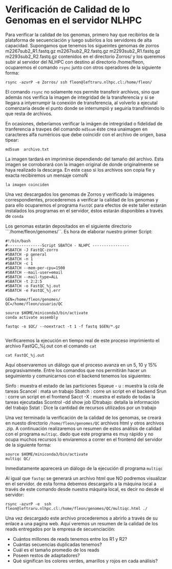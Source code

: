 # Verificación de Calidad de lo Genomas en el servidor NLHPC

Para verificar la calidad de los genomas, primero hay que recibirlos de la plataforma de secuenciación y luego subirlos a los servidores de alta capacidad. Supongamos que tenemos los sigueintes genomas de zorros
m2267sub2_R1.fastq.gz  m2267sub2_R2.fastq.gz  m2293sub2_R1.fastq.gz  m2293sub2_R2.fastq.gz contenidos en el directorio Zorros/ y los queremos subir al servidor del NLHPC con destino al directorio /home/fleon, ocuparemos el comando ```rsync``` junto con otros operadores de la siguiente forma:

```
rsync -azvrP -e Zorros/ ssh fleon@leftraru.nlhpc.cl:/home/fleon/ 

```

El comando ```rsync``` no solamente nos permite transferir archivos, sino que además nos verifica la imagen de integridad de la transferencia y si se llegara a intyerrumpir la conexión de transferencia, al volverlo a ejecutal comenzaría desde el punto donde se interrumpió y seguiría transfiriendo lo que resta de archivos.

En ocasiones, deberíamos verificar la imágen de intregridad o fidelidad de tranferencia  a travpes del comando ```md5sum``` éste crea unaimagen en caracteres alfa numéricos que debe coincidir con el archivo de origen, basa tipear:

```
md5sum  archivo.txt
```
La imagen  tardará en imprimirse dependiendo del tamaño del archivo. Esta imagen se corroborará con la imagen original de donde originalmente se haya realizado la descarga. En este caso si los archivos son copia fie y exacta recibiremos un mensaje comoÑ

```la imagen coinciden```

Una vez descargados los genomas de Zorros y verificado la imágenes correspondientes, procederemos a verificar la calidad de los genomas y para ello ocuparemos el programa ```FastQC```
para efectos de este taller estarán instalados los programas en el servidor, éstos estarán disponibles a través de ```conda```

Los genomas estarán depositados en el siguiente directorio ```/home/fleon/genomes/``. Es hora de elaborar nuestro primer Script: 


```
#!/bin/bash
#---------------Script SBATCH - NLHPC ----------------
#SBATCH -J FastQC-zorro
#SBATCH -p general
#SBATCH -n 1
#SBATCH -c 1
#SBATCH --mem-per-cpu=1500
#SBATCH --mail-user=email
#SBATCH --mail-type=ALL
#SBATCH -t 2:2:5
#SBATCH -o FastQC_%j.out
#SBATCH -e FastQC_%j.err

GEN=/home/fleon/genomes/
QC=/home/fleon/usuario/QC

source $HOME/miniconda3/bin/activate
conda activate assembly

fastqc -o $QC/ --noextract -t 1 -f fastq $GEN/*.gz


```

Verificaremos la ejecución en tiempo real de este proceso imprimiento el archivo FastQC_%j.out con el comando ```cat```

```
cat FastQC_%j.out

```

Aquí observaremos un diálogo que el proceso avanza en un 5, 10 y 15% prograsivamnete. Entre los comandos que nos permitirán hacer un seguimiento y comunicarnos con el backend tenemos los siguientes: 


Sinfo : muestra el estado de las particiones
Squeue - u : muestra la cola de tareas
Scancel : mata un trabajo
Sbatch : corre un script en el backend
Srun : corre un script en el frontend
Sacct -X : muestra el estado de todas la tareas ejecutadas
Scontrol -dd show job IDtrabajo: detalla la información del trabajo 
Sstat : Dice la cantidad de recursos utilizados por un trabajo

Una vez terminado la verificación de la calidad de los genomas, se creará en nuesto directorio  ```/home/fleon/genomes/QC``` archivos html
 y otros archivos .zip. A continuación realizaremos un resumen de estos análisis de calidad con el programa ``multiqc``. dado que este programa es muy rápido y no ocupa muchos recursos lo enviaremos a correr en el frontend del servidor de la siguiente forma:

```
source $HOME/miniconda3/bin/activate
multiqc QC/
```

Inmediatamente aparecerá un diálogo de la ejecución dl programa ``multiqc``

Al igual que ``fastqc`` se generará un archivo html que NO podremos visualizar en el servidor. de esta forma debemos descargarlo a la máquina local a través de este comando desde nuestra máquina local, es decir no desde el servidor:

```
rsync -azvrP -e  ssh fleon@leftraru.nlhpc.cl:/home/fleon/genomes/QC/multiqc.html ./

```
 Una vez descargado este archivo procederemos a abrirlo a través de su enlace a una pagina web. Aquí veremos un resumen de la calidad de los reads entregados por la empresa de secuenciación:

 + Cuántos millones de reads tenemos entre los R1 y R2?
 + Cuántas secuencias duplicadas tenemos?
 + Cuál es el tamaño promedio de los reads
 + Poseen restos de adaptadores?
 + Qué significan los colores verdes, amarillos y rojos en cada análisis?

 




